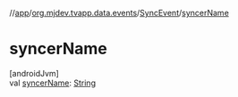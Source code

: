 //[app](../../../index.md)/[org.mjdev.tvapp.data.events](../index.md)/[SyncEvent](index.md)/[syncerName](syncer-name.md)

# syncerName

[androidJvm]\
val [syncerName](syncer-name.md): [String](https://kotlinlang.org/api/latest/jvm/stdlib/kotlin/-string/index.html)

